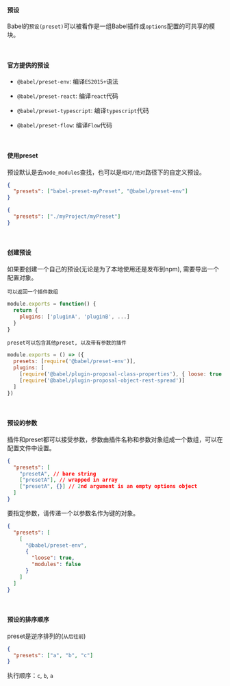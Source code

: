 #### 预设

Babel的`预设(preset)`可以被看作是一组Babel插件或`options`配置的可共享的模块。

<br/>

#### 官方提供的预设

* `@babel/preset-env`: 编译`ES2015+`语法

* `@babel/preset-react`: 编译`react`代码

* `@babel/preset-typescript`: 编译`typescript`代码

* `@babel/preset-flow`: 编译`Flow`代码

<br/>

#### 使用preset

预设默认是去`node_modules`查找，也可以是`相对/绝对`路径下的自定义预设。

~~~json
{
  "presets": ["babel-preset-myPreset", "@babel/preset-env"]
}
~~~

~~~json
{
  "presets": ["./myProject/myPreset"]
}
~~~

<br/>

#### 创建预设

如果要创建一个自己的预设(无论是为了本地使用还是发布到npm), 需要导出一个配置对象。

`可以返回一个插件数组`

~~~js
module.exports = function() {
  return {
    plugins: ['pluginA', 'pluginB', ...]
  }
}
~~~

`preset可以包含其他preset, 以及带有参数的插件`

~~~js
module.exports = () => ({
  presets: [require('@babel/preset-env')],
  plugins: [
    [require('@babel/plugin-proposal-class-properties'), { loose: true }],
    [require('@babel/plugin-proposal-object-rest-spread')]
  ]
})
~~~

<br/>

#### 预设的参数

插件和preset都可以接受参数，参数由插件名称和参数对象组成一个数组，可以在配置文件中设置。

~~~json
{
  "presets": [
    "presetA", // bare string
    ["presetA"], // wrapped in array
    ["presetA", {}] // 2nd argument is an empty options object
  ]
}
~~~

要指定参数，请传递一个以参数名作为键的对象。

~~~json
{
  "presets": [
    [
      "@babel/preset-env",
      {
        "loose": true,
        "modules": false
      }
    ]
  ]
}
~~~

<br/>

#### 预设的排序顺序

preset是逆序排列的(`从后往前`)

~~~json
{
  "presets": ["a", "b", "c"]
}
~~~

执行顺序：`c`, `b`, `a`


